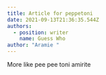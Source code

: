 ```yaml
---
title: Article for peppetoni
date: 2021-09-13T21:36:35.544Z
authors:
  - position: writer
    name: Guess Who
author: "Aramie "
---
```

More like pee pee toni amirite